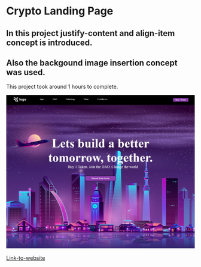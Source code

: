 # Crypto Landing Page

## In this project justify-content and align-item concept is introduced.

## Also the backgound image insertion concept was used.


This project took around 1 hours to complete.

![crypto-landing-page-output](./project-05-output.jpeg)

[Link-to-website](https://cryptolanding-page.netlify.app/)
